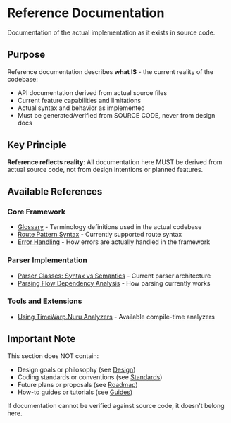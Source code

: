 # Reference Documentation

Documentation of the actual implementation as it exists in source code.

## Purpose

Reference documentation describes **what IS** - the current reality of the codebase:
- API documentation derived from actual source files
- Current feature capabilities and limitations
- Actual syntax and behavior as implemented
- Must be generated/verified from SOURCE CODE, never from design docs

## Key Principle

**Reference reflects reality**: All documentation here MUST be derived from actual source code, not from design intentions or planned features.

## Available References

### Core Framework
- [Glossary](glossary.md) - Terminology definitions used in the actual codebase
- [Route Pattern Syntax](RoutePatternSyntax.md) - Currently supported route syntax
- [Error Handling](error-handling.md) - How errors are actually handled in the framework

### Parser Implementation
- [Parser Classes: Syntax vs Semantics](parser-classes-syntax-vs-semantics.md) - Current parser architecture
- [Parsing Flow Dependency Analysis](ParsingFlowDependencyAnalysis.md) - How parsing currently works

### Tools and Extensions
- [Using TimeWarp.Nuru Analyzers](UsingAnalyzers.md) - Available compile-time analyzers

## Important Note

This section does NOT contain:
- Design goals or philosophy (see [Design](../design/))
- Coding standards or conventions (see [Standards](../standards/))
- Future plans or proposals (see [Roadmap](../roadmap/))
- How-to guides or tutorials (see [Guides](../guides/))

If documentation cannot be verified against source code, it doesn't belong here.